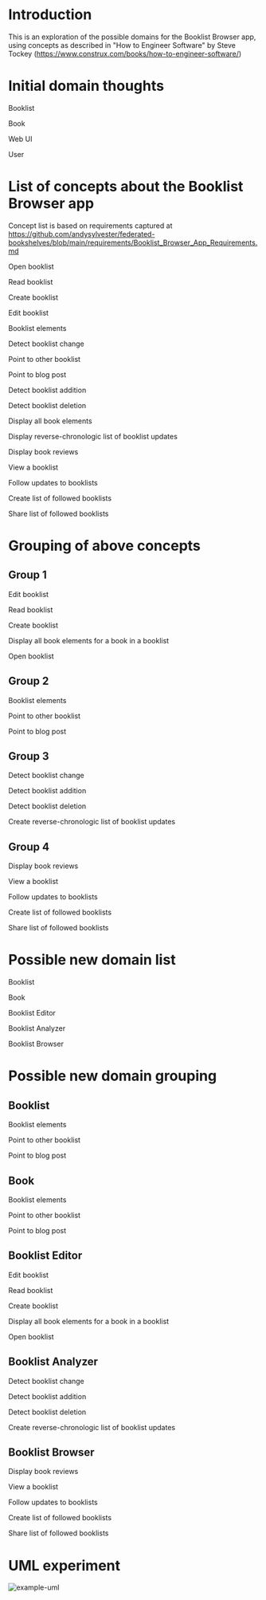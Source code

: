 # Introduction

This is an exploration of the possible domains for the Booklist Browser app, using concepts as described in "How to Engineer Software" by Steve Tockey (https://www.construx.com/books/how-to-engineer-software/)


# Initial domain thoughts

Booklist

Book

Web UI

User

# List of concepts about the Booklist Browser app

Concept list is based on requirements captured at https://github.com/andysylvester/federated-bookshelves/blob/main/requirements/Booklist_Browser_App_Requirements.md

Open booklist

Read booklist

Create booklist

Edit booklist

Booklist elements

Detect booklist change

Point to other booklist

Point to blog post

Detect booklist addition

Detect booklist deletion

Display all book elements

Display reverse-chronologic list of booklist updates

Display book reviews

View a booklist

Follow updates to booklists

Create list of followed booklists

Share list of followed booklists


# Grouping of above concepts

## Group 1

Edit booklist

Read booklist

Create booklist

Display all book elements for a book in a booklist

Open booklist

## Group 2

Booklist elements

Point to other booklist

Point to blog post


## Group 3

Detect booklist change

Detect booklist addition

Detect booklist deletion

Create reverse-chronologic list of booklist updates

## Group 4

Display book reviews

View a booklist

Follow updates to booklists

Create list of followed booklists

Share list of followed booklists

# Possible new domain list

Booklist

Book

Booklist Editor

Booklist Analyzer

Booklist Browser

# Possible new domain grouping

## Booklist

Booklist elements

Point to other booklist

Point to blog post


## Book

Booklist elements

Point to other booklist

Point to blog post

## Booklist Editor

Edit booklist

Read booklist

Create booklist

Display all book elements for a book in a booklist

Open booklist

## Booklist Analyzer

Detect booklist change

Detect booklist addition

Detect booklist deletion

Create reverse-chronologic list of booklist updates


## Booklist Browser

Display book reviews

View a booklist

Follow updates to booklists

Create list of followed booklists

Share list of followed booklists

# UML experiment

![example-uml](http://www.plantuml.com/plantuml/proxy?cache=no&src=https://raw.githubusercontent.com/jonashackt/plantuml-markdown/master/example-uml.iuml)


